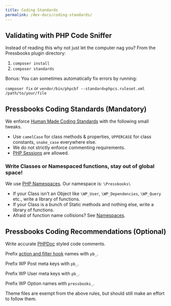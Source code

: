 ```yaml
---
title: Coding Standards
permalink: /dev-docs/coding-standards/
---
```


## Validating with PHP Code Sniffer

Instead of reading this why not just let the computer nag you? From the Pressbooks plugin directory:

1.  `composer install`
2.  `composer standards`

Bonus: You can sometimes automatically fix errors by running:

`composer fix` or `vendor/bin/phpcbf --standard=phpcs.ruleset.xml /path/to/your/file`

## Pressbooks Coding Standards (Mandatory)

We enforce [Human Made Coding Standards][1] with the following small tweaks.

- Use `camelCase` for class methods & properties, `UPPERCASE` for class constants, `snake_case` everywhere else.
- We do not strictly enforce commenting requirements.
- [PHP Sessions][2] are allowed.

### Write Classes or Namespaced functions, stay out of global space!

We use [PHP Namespaces][3]. Our namespace is: `\Pressbooks\`

- If your Class isn't an Object like `\WP_User`, `\WP_Dependencies`, `\WP_Query` etc., write a library of functions.
- If your Class is a bunch of Static methods and nothing else, write a library of functions.
- Afraid of function name collisions? See [Namespaces][3].

## Pressbooks Coding Recommendations (Optional)

Write accurate [PHPDoc][4] styled code comments.

Prefix [action and filter hook][5] names with `pb_`.

Prefix WP Post meta keys with `pb_`.

Prefix WP User meta keys with `pb_`.

Prefix WP Option names with `pressbooks_`.

Theme files are exempt from the above rules, but should still make an effort to follow them.

[1]: https://github.com/humanmade/coding-standards
[2]: http://php.net/manual/en/book.session.php
[3]: https://secure.php.net/manual/en/language.namespaces.php
[4]: http://en.wikipedia.org/wiki/PHPDoc
[5]: https://developer.wordpress.org/plugins/hooks/

